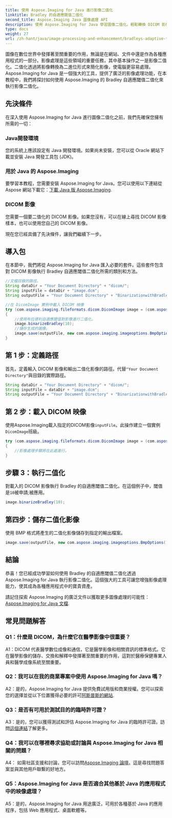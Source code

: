 ```yaml
---
title: 使用 Aspose.Imaging for Java 進行影像二值化
linktitle: Bradley 的自適應閾值二值化
second_title: Aspose.Imaging Java 圖像處理 API
description: 使用 Aspose.Imaging for Java 學習圖像二值化。輕鬆轉換 DICOM 影像。探索帶有程式碼範例的分步指南。
type: docs
weight: 27
url: /zh-hant/java/image-processing-and-enhancement/bradleys-adaptive-threshold-binarization/
---
```

圖像在數位世界中發揮著至關重要的作用，無論是在網站、文件中還是作為各種應用程式的一部分。影像處理是這些領域的重要任務，其中基本操作之一是影像二值化。二值化透過將影像轉換為二進位形式來簡化影像，使電腦更容易處理。 Aspose.Imaging for Java 是一個強大的工具，提供了廣泛的影像處理功能，在本教程中，我們將探討如何使用 Aspose.Imaging 的 Bradley 自適應閾值二值化來執行影像二值化。 

## 先決條件

在深入使用 Aspose.Imaging for Java 進行圖像二值化之前，我們先確保您擁有所需的一切：

### Java開發環境

您的系統上應該設定有 Java 開發環境。如果尚未安裝，您可以從 Oracle 網站下載並安裝 Java 開發工具包 (JDK)。

### 用於 Java 的 Aspose.Imaging

要學習本教程，您需要安裝 Aspose.Imaging for Java。您可以使用以下連結從 Aspose 網站下載它：[下載 Java 版 Aspose.Imaging](https://releases.aspose.com/imaging/java/).

### DICOM 影像

您需要一個要二值化的 DICOM 影像。如果您沒有，可以在線上尋找 DICOM 影像樣本，也可以使用您自己的 DICOM 影像。

現在您已經具備了先決條件，讓我們繼續下一步。

## 導入包

在本節中，我們將從 Aspose.Imaging for Java 匯入必要的套件。這些套件包含對 DICOM 影像執行 Bradley 自適應閾值二值化所需的類別和方法。

```java
//文檔目錄的路徑。
String dataDir = "Your Document Directory" + "dicom/";
String inputFile = dataDir + "image.dcm";
String outputFile = "Your Document Directory" + "BinarizationwithBradleyAdaptiveThreshold_out.bmp";

//在 DicomImage 實例中載入 DICOM 映像
try (com.aspose.imaging.fileformats.dicom.DicomImage image = (com.aspose.imaging.fileformats.dicom.DicomImage) Image.load(inputFile))
{
    //使用布拉德利自適應閾值對影像進行二值化。
    image.binarizeBradley(10);
    //儲存生成的圖像。
    image.save(outputFile, new com.aspose.imaging.imageoptions.BmpOptions());
}
```

## 第 1 步：定義路徑

首先，定義輸入 DICOM 影像和輸出二值化影像的路徑。代替`"Your Document Directory"`與目錄的實際路徑。

```java
String dataDir = "Your Document Directory" + "dicom/";
String inputFile = dataDir + "image.dcm";
String outputFile = "Your Document Directory" + "BinarizationwithBradleyAdaptiveThreshold_out.bmp";
```

## 第 2 步：載入 DICOM 映像

使用Aspose.Imaging載入指定的DICOM影像`inputFile`。此操作建立一個實例`DicomImage`班級。

```java
try (com.aspose.imaging.fileformats.dicom.DicomImage image = (com.aspose.imaging.fileformats.dicom.DicomImage) Image.load(inputFile))
{
    //影像處理步驟將在此處進行。
}
```

## 步驟 3：執行二值化

對載入的 DICOM 影像執行 Bradley 的自適應閾值二值化。在這個例子中，閾值是`10`被申請;被應用。

```java
image.binarizeBradley(10);
```

## 第四步：儲存二值化影像

使用 BMP 格式將產生的二值化影像儲存到指定的輸出檔案。

```java
image.save(outputFile, new com.aspose.imaging.imageoptions.BmpOptions());
```

## 結論

恭喜！您已經成功學習如何使用 Bradley 的自適應閾值二值化透過 Aspose.Imaging for Java 執行影像二值化。這個強大的工具可讓您增強影像處理能力，使其成為各種應用程式中的寶貴資產。

請記住探索 Aspose.Imaging 的廣泛文件以獲取更多圖像處理的可能性：[Aspose.Imaging for Java 文檔](https://reference.aspose.com/imaging/java/).

## 常見問題解答

### Q1：什麼是 DICOM，為什麼它在醫學影像中很重要？

A1：DICOM 代表醫學數位成像和通信，它是醫學影像和相關資訊的標準格式。它在醫學影像的儲存、交換和解釋中發揮著至關重要的作用，這對於醫療保健專業人員和醫學成像系統至關重要。

### Q2：我可以在我的商業專案中使用 Aspose.Imaging for Java 嗎？

 A2：是的，Aspose.Imaging for Java 提供免費試用版和商業授權。您可以探索您的選擇並從以下位置獲得必要的許可[阿斯普斯的網站](https://purchase.aspose.com/buy).

### Q3：是否有可用於測試目的的臨時許可證？

 A3：是的，您可以獲得測試和評估 Aspose.Imaging for Java 的臨時許可證。訪問[這個連結](https://purchase.aspose.com/temporary-license/)了解更多。

### Q4：我可以在哪裡尋求協助或討論與 Aspose.Imaging for Java 相關的問題？

 A4： 如需社區支援和討論，您可以訪問[Aspose.Imaging 論壇](https://forum.aspose.com/)。這是尋找問題答案並與其他用戶聯繫的好地方。

### Q5：Aspose.Imaging for Java 是否適合其他基於 Java 的應用程式中的映像處理？

A5：是的，Aspose.Imaging for Java 用途廣泛，可用於各種基於 Java 的應用程序，包括 Web 應用程式、桌面軟體等。